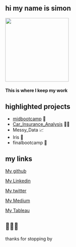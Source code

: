 ## hi my name is simon

<img src="https://user-images.githubusercontent.com/44263926/141116364-a23936bb-6758-4d7a-9eec-9626cd4a0e55.png" width="200" height="200"> 

#### This is where I keep my work
 


## highlighted projects
* [midbootcamp](https://github.com/nomaditect/mid_bootcamp_project) 🌿
* [Car_Insurance_Analysis](https://github.com/nomaditect/nomaditect_portfolio/tree/main/highlighted_projects/Car_Insurance_Analysis) 🚗💨
* Messy_Data 📈
* Iris 🌺
* finalbootcamp 🌲





## my links
[My github](https://github.com/nomaditect)

[My Linkedin](https://www.linkedin.com/in/simon-stewart-b5a0b1a1/)

[My twitter](https://twitter.com/nomaditect_)

[My Medium](https://medium.com/@nomaditect)

[My Tableau](https://public.tableau.com/app/profile/simon.stewart)


🌊🌊🌊
------------
thanks for stopping by
